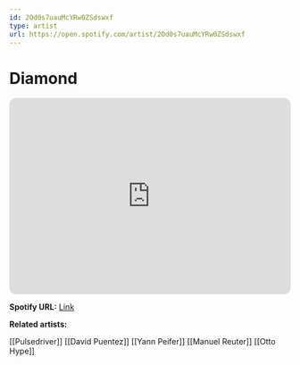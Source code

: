 ```yaml
---
id: 2Od0s7uauMcYRw0ZSdswxf
type: artist
url: https://open.spotify.com/artist/2Od0s7uauMcYRw0ZSdswxf
---
```

# Diamond

<iframe style="border-radius:12px" src="https://open.spotify.com/embed/artist/2Od0s7uauMcYRw0ZSdswxf" width="100%" height="352" frameBorder="0" allowfullscreen="" allow="autoplay; clipboard-write; encrypted-media; fullscreen; picture-in-picture" loading="lazy"></iframe>

**Spotify URL:** [Link](https://open.spotify.com/artist/2Od0s7uauMcYRw0ZSdswxf)

**Related artists:**

[[Pulsedriver]]
[[David Puentez]]
[[Yann Peifer]]
[[Manuel Reuter]]
[[Otto Hype]]
